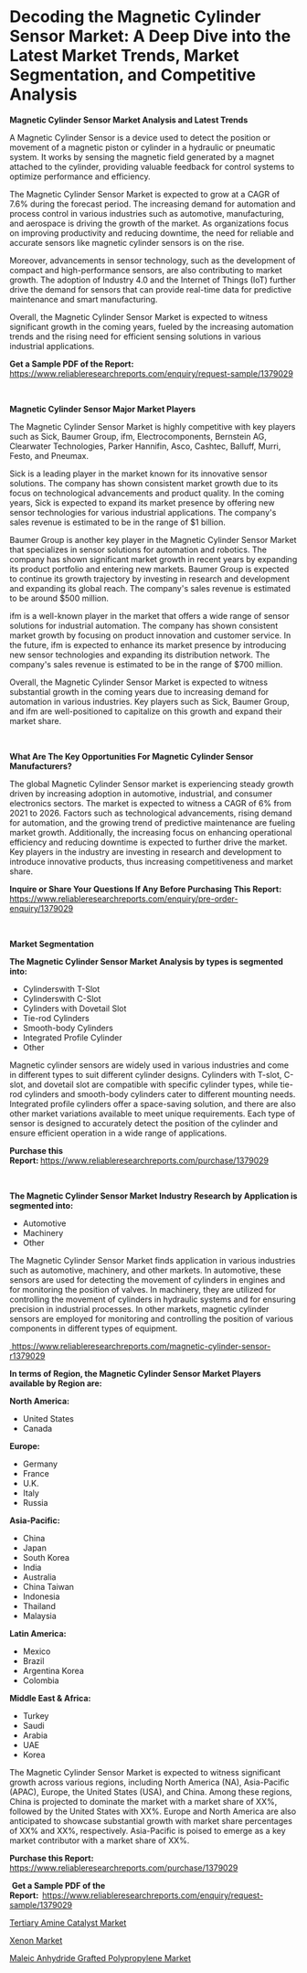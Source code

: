 <p><h1>Decoding the Magnetic Cylinder Sensor Market: A Deep Dive into the Latest Market Trends, Market Segmentation, and Competitive Analysis</h1></p><p><strong>Magnetic Cylinder Sensor Market Analysis and Latest Trends</strong></p>
<p><p>A Magnetic Cylinder Sensor is a device used to detect the position or movement of a magnetic piston or cylinder in a hydraulic or pneumatic system. It works by sensing the magnetic field generated by a magnet attached to the cylinder, providing valuable feedback for control systems to optimize performance and efficiency.</p><p>The Magnetic Cylinder Sensor Market is expected to grow at a CAGR of 7.6% during the forecast period. The increasing demand for automation and process control in various industries such as automotive, manufacturing, and aerospace is driving the growth of the market. As organizations focus on improving productivity and reducing downtime, the need for reliable and accurate sensors like magnetic cylinder sensors is on the rise.</p><p>Moreover, advancements in sensor technology, such as the development of compact and high-performance sensors, are also contributing to market growth. The adoption of Industry 4.0 and the Internet of Things (IoT) further drive the demand for sensors that can provide real-time data for predictive maintenance and smart manufacturing.</p><p>Overall, the Magnetic Cylinder Sensor Market is expected to witness significant growth in the coming years, fueled by the increasing automation trends and the rising need for efficient sensing solutions in various industrial applications.</p></p>
<p><strong>Get a Sample PDF of the Report:&nbsp;</strong> <a href="https://www.reliableresearchreports.com/enquiry/request-sample/1379029">https://www.reliableresearchreports.com/enquiry/request-sample/1379029</a></p>
<p>&nbsp;</p>
<p><strong>Magnetic Cylinder Sensor Major Market Players</strong></p>
<p><p>The Magnetic Cylinder Sensor Market is highly competitive with key players such as Sick, Baumer Group, ifm, Electrocomponents, Bernstein AG, Clearwater Technologies, Parker Hannifin, Asco, Cashtec, Balluff, Murri, Festo, and Pneumax. </p><p>Sick is a leading player in the market known for its innovative sensor solutions. The company has shown consistent market growth due to its focus on technological advancements and product quality. In the coming years, Sick is expected to expand its market presence by offering new sensor technologies for various industrial applications. The company's sales revenue is estimated to be in the range of $1 billion.</p><p>Baumer Group is another key player in the Magnetic Cylinder Sensor Market that specializes in sensor solutions for automation and robotics. The company has shown significant market growth in recent years by expanding its product portfolio and entering new markets. Baumer Group is expected to continue its growth trajectory by investing in research and development and expanding its global reach. The company's sales revenue is estimated to be around $500 million.</p><p>ifm is a well-known player in the market that offers a wide range of sensor solutions for industrial automation. The company has shown consistent market growth by focusing on product innovation and customer service. In the future, ifm is expected to enhance its market presence by introducing new sensor technologies and expanding its distribution network. The company's sales revenue is estimated to be in the range of $700 million. </p><p>Overall, the Magnetic Cylinder Sensor Market is expected to witness substantial growth in the coming years due to increasing demand for automation in various industries. Key players such as Sick, Baumer Group, and ifm are well-positioned to capitalize on this growth and expand their market share.</p></p>
<p>&nbsp;</p>
<p><strong>What Are The Key Opportunities For Magnetic Cylinder Sensor Manufacturers?</strong></p>
<p><p>The global Magnetic Cylinder Sensor market is experiencing steady growth driven by increasing adoption in automotive, industrial, and consumer electronics sectors. The market is expected to witness a CAGR of 6% from 2021 to 2026. Factors such as technological advancements, rising demand for automation, and the growing trend of predictive maintenance are fueling market growth. Additionally, the increasing focus on enhancing operational efficiency and reducing downtime is expected to further drive the market. Key players in the industry are investing in research and development to introduce innovative products, thus increasing competitiveness and market share.</p></p>
<p><strong>Inquire or Share Your Questions If Any Before Purchasing This Report:</strong> <a href="https://www.reliableresearchreports.com/enquiry/pre-order-enquiry/1379029">https://www.reliableresearchreports.com/enquiry/pre-order-enquiry/1379029</a></p>
<p>&nbsp;</p>
<p><strong>Market Segmentation</strong></p>
<p><strong>The Magnetic Cylinder Sensor Market Analysis by types is segmented into:</strong></p>
<p><ul><li>Cylinderswith T-Slot</li><li>Cylinderswith C-Slot</li><li>Cylinders with Dovetail Slot</li><li>Tie-rod Cylinders</li><li>Smooth-body Cylinders</li><li>Integrated Profile Cylinder</li><li>Other</li></ul></p>
<p><p>Magnetic cylinder sensors are widely used in various industries and come in different types to suit different cylinder designs. Cylinders with T-slot, C-slot, and dovetail slot are compatible with specific cylinder types, while tie-rod cylinders and smooth-body cylinders cater to different mounting needs. Integrated profile cylinders offer a space-saving solution, and there are also other market variations available to meet unique requirements. Each type of sensor is designed to accurately detect the position of the cylinder and ensure efficient operation in a wide range of applications.</p></p>
<p><strong>Purchase this Report:&nbsp;</strong><a href="https://www.reliableresearchreports.com/purchase/1379029">https://www.reliableresearchreports.com/purchase/1379029</a></p>
<p>&nbsp;</p>
<p><strong>The Magnetic Cylinder Sensor Market Industry Research by Application is segmented into:</strong></p>
<p><ul><li>Automotive</li><li>Machinery</li><li>Other</li></ul></p>
<p><p>The Magnetic Cylinder Sensor Market finds application in various industries such as automotive, machinery, and other markets. In automotive, these sensors are used for detecting the movement of cylinders in engines and for monitoring the position of valves. In machinery, they are utilized for controlling the movement of cylinders in hydraulic systems and for ensuring precision in industrial processes. In other markets, magnetic cylinder sensors are employed for monitoring and controlling the position of various components in different types of equipment.</p></p>
<p><a href="https://www.reliableresearchreports.com/magnetic-cylinder-sensor-r1379029">&nbsp;https://www.reliableresearchreports.com/magnetic-cylinder-sensor-r1379029</a></p>
<p><strong>In terms of Region, the Magnetic Cylinder Sensor Market Players available by Region are:</strong></p>
<p>
    <p> <strong> North America: </strong>
        <ul>
            <li>United States</li>
            <li>Canada</li>
        </ul>
        </p> 
    <p> <strong> Europe: </strong>
        <ul>
            <li>Germany</li>
            <li>France</li>
            <li>U.K.</li>
            <li>Italy</li>
            <li>Russia</li>
        </ul>
        </p> 
    <p> <strong> Asia-Pacific: </strong>
        <ul>
            <li>China</li>
            <li>Japan</li>
            <li>South Korea</li>
            <li>India</li>
            <li>Australia</li>
            <li>China Taiwan</li>
            <li>Indonesia</li>
            <li>Thailand</li>
            <li>Malaysia</li>
        </ul>
        </p> 
    <p> <strong> Latin America: </strong>
        <ul>
            <li>Mexico</li>
            <li>Brazil</li>
            <li>Argentina Korea</li>
            <li>Colombia</li>
        </ul>
        </p> 
    <p> <strong> Middle East & Africa: </strong>
        <ul>
            <li>Turkey</li>
            <li>Saudi</li>
            <li>Arabia</li>
            <li>UAE</li>
            <li>Korea</li>
        </ul>
    </p>
    </p>
<p><p>The Magnetic Cylinder Sensor Market is expected to witness significant growth across various regions, including North America (NA), Asia-Pacific (APAC), Europe, the United States (USA), and China. Among these regions, China is projected to dominate the market with a market share of XX%, followed by the United States with XX%. Europe and North America are also anticipated to showcase substantial growth with market share percentages of XX% and XX%, respectively. Asia-Pacific is poised to emerge as a key market contributor with a market share of XX%.</p></p>
<p><strong>Purchase this Report: </strong><a href="https://www.reliableresearchreports.com/purchase/1379029">https://www.reliableresearchreports.com/purchase/1379029</a></p>
<p>&nbsp;<strong>Get a Sample PDF of the Report:&nbsp;&nbsp;</strong><a href="https://www.reliableresearchreports.com/enquiry/request-sample/1379029">https://www.reliableresearchreports.com/enquiry/request-sample/1379029</a></p>
<p><strong></strong></p>
<p><p><a href="https://www.linkedin.com/pulse/tertiary-amine-catalyst-market-research-report-forecasted-ijpge?trackingId=jMkiVPWS0iGZT92gpy0eJA%3D%3D">Tertiary Amine Catalyst Market</a></p><p><a href="https://www.linkedin.com/pulse/xenon-market-size-growing-forecasted-period-from-2024--muf2e?trackingId=mdCK5YQZtlQvvEsA7IPW5A%3D%3D">Xenon Market</a></p><p><a href="https://www.linkedin.com/pulse/global-maleic-anhydride-grafted-polypropylene-market-types-klcse?trackingId=z9e3JmH4zZICoLRdw%2FNsDg%3D%3D">Maleic Anhydride Grafted Polypropylene Market</a></p></p>